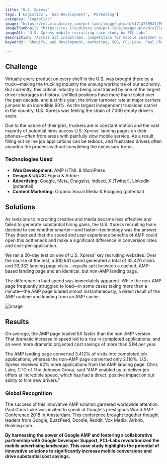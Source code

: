 ```yaml
---
title: "U.S. Xpress"
tags: ['Logistics', 'Web Development', 'Marketing']
category: "logistics"
image: "https://res.cloudinary.com/pcl-labs/image/upload/v1714789947/PCL-Labs/UX_Xpress_Featured_bml99w.webp"
imageThumbnail: "https://res.cloudinary.com/pcl-labs/image/upload/v1714791182/PCL-Labs/US_Xpress_qfenwg.webp"
imageAlt: "U.S. Xpress mobile recruiting case study by PCL Labs"
description: "Across all industries, competition for mobile customer conversions is fiercer than ever. Landing page load speed is a critical factor in winning the battle for conversions. Our challenge was to create a competitive edge for our clients, dramatically increasing their mobile loading speeds and boosting conversions."
keywords: "Shopify, web development, marketing, SEO, PCL-Labs, Paul Chris Luke"

---
```

## Challenge

Virtually every product on every shelf in the U.S. was brought there by a truck—making the trucking industry the unsung workhorse of our economy. But currently, this critical industry is being constrained by one of the largest driver shortages in history. Unfilled positions have more than tripled over the past decade, and just this year, the driver turnover rate at major carriers jumped to an incredible 90%. As the largest independent truckload carrier in the country, U.S. Xpress was feeling the strain of 7,000 empty driver’s seats.

Due to the nature of their jobs, truckers are in constant motion and the vast majority of potential hires access U.S. Xpress’ landing pages on their phones—often from areas with painfully slow mobile service. As a result, filling out online job applications can be tedious, and frustrated drivers often abandon the process without completing the necessary forms.

### Technologies Used

* **Web Development:** AMP HTML & WordPress
* **Design & UI/UX:** Figma & Adobe
* **Advertising:** Google, Meta, Craigslist, Indeed, X (Twitter), LinkedIn (potential)
* **Content Marketing:** Organic Social Media & Blogging (potential)
## Solutions

As revisions to recruiting creative and media became less effective and failed to generate substantial hiring gains, the U.S. Xpress recruiting team decided to see whether smarter—and faster—technology was the answer. They theorized that the speed and user experience benefits of AMP could open this bottleneck and make a significant difference in conversion rates and cost-per-application.

We ran a 20-day test on one of U.S. Xpress’ key recruiting websites. Over the course of the test, a $10,641 spend generated a total of 35,470 clicks and 33,032 landing page visits—equally split between a cached, AMP-based landing page and an identical, but non-AMP landing page.

The difference in load speed was immediately apparent. While the non-AMP page frequently struggled to load—in some cases taking more than a minute—the AMP page loaded almost instantaneously, a direct result of the AMP runtime and loading from an AMP cache.

![image](https://res.cloudinary.com/pcl-labs/image/upload/v1715793132/PCL-Labs/use_express_phones_niodyh.webp)

## Results

On average, the AMP page loaded 5X faster than the non-AMP version. That dramatic increase in speed led to a rise in completed applications, and an even more dramatic projected cost savings of more than $1M per year.

The AMP landing page converted 3.412% of visits into completed job applications, whereas the non-AMP page converted only 2.118%. U.S. Xpress received 62% more applications from the AMP landing page. Chris Luke, CTO of The Johnson Group, said “AMP enabled us to deliver job offers at incredible speed, which has had a direct, positive impact on our ability to hire new drivers.”

### Global Recognition

The success of this innovative AMP solution garnered worldwide attention. Paul Chris Luke was invited to speak at Google's prestigious World AMP Conference 2018 in Amsterdam. This conference brought together thought leaders from Google, BuzzFeed, Doodle, Reddit, Vox Media, Airbnb, Booking.com.

<!-- <iframe width="560" height="315" src="https://www.youtube.com/embed/96FNOI8hb2s?si=4cYCCLfAPTKq0mym" title="YouTube video player" frameborder="0" allow="accelerometer; autoplay; clipboard-write; encrypted-media; gyroscope; picture-in-picture; web-share" referrerpolicy="strict-origin-when-cross-origin" allowfullscreen></iframe> -->

**By harnessing the power of Google AMP and fostering a collaborative partnership with Google Developer Support, PCL-Labs revolutionized the mobile advertising landscape.  This case study highlights the potential of innovative solutions to significantly increase mobile conversions and drive substantial cost savings.**
